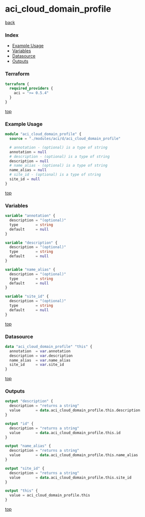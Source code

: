 # aci_cloud_domain_profile

[back](../aci.md)

### Index

- [Example Usage](#example-usage)
- [Variables](#variables)
- [Datasource](#datasource)
- [Outputs](#outputs)

### Terraform

```terraform
terraform {
  required_providers {
    aci = ">= 0.5.4"
  }
}
```

[top](#index)

### Example Usage

```terraform
module "aci_cloud_domain_profile" {
  source = "./modules/aci/d/aci_cloud_domain_profile"

  # annotation - (optional) is a type of string
  annotation = null
  # description - (optional) is a type of string
  description = null
  # name_alias - (optional) is a type of string
  name_alias = null
  # site_id - (optional) is a type of string
  site_id = null
}
```

[top](#index)

### Variables

```terraform
variable "annotation" {
  description = "(optional)"
  type        = string
  default     = null
}

variable "description" {
  description = "(optional)"
  type        = string
  default     = null
}

variable "name_alias" {
  description = "(optional)"
  type        = string
  default     = null
}

variable "site_id" {
  description = "(optional)"
  type        = string
  default     = null
}
```

[top](#index)

### Datasource

```terraform
data "aci_cloud_domain_profile" "this" {
  annotation  = var.annotation
  description = var.description
  name_alias  = var.name_alias
  site_id     = var.site_id
}
```

[top](#index)

### Outputs

```terraform
output "description" {
  description = "returns a string"
  value       = data.aci_cloud_domain_profile.this.description
}

output "id" {
  description = "returns a string"
  value       = data.aci_cloud_domain_profile.this.id
}

output "name_alias" {
  description = "returns a string"
  value       = data.aci_cloud_domain_profile.this.name_alias
}

output "site_id" {
  description = "returns a string"
  value       = data.aci_cloud_domain_profile.this.site_id
}

output "this" {
  value = aci_cloud_domain_profile.this
}
```

[top](#index)